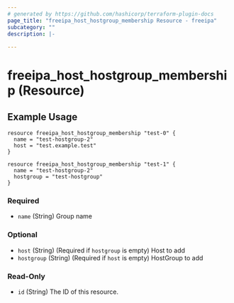 ```yaml
---
# generated by https://github.com/hashicorp/terraform-plugin-docs
page_title: "freeipa_host_hostgroup_membership Resource - freeipa"
subcategory: ""
description: |-
  
---
```


# freeipa_host_hostgroup_membership (Resource)

## Example Usage
```hcl
resource freeipa_host_hostgroup_membership "test-0" {
  name = "test-hostgroup-2"
  host = "test.example.test"
}

resource freeipa_host_hostgroup_membership "test-1" {
  name = "test-hostgroup-2"
  hostgroup = "test-hostgroup"
}
```

### Required

- `name` (String) Group name

### Optional

- `host` (String) (Required if `hostgroup` is empty) Host to add
- `hostgroup` (String) (Required if `host` is empty) HostGroup to add

### Read-Only

- `id` (String) The ID of this resource.



